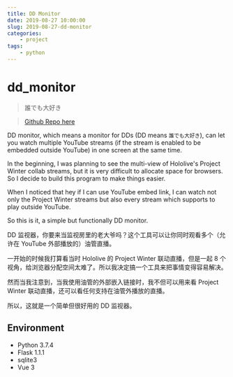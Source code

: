 ```yaml
---
title: DD Monitor
date: 2019-08-27 10:00:00
slug: 2019-08-27-dd-monitor
categories:
    - project
tags:
    - python
---
```


# dd_monitor

> 誰でも大好き

> [Github Repo here](https://github.com/AyakuraYuki/dd_monitor)

DD monitor, which means a monitor for DDs (DD means `誰でも大好き`), can let you watch multiple YouTube streams (if the stream is enabled to be embedded outside YouTube) in one screen at the same time.

In the beginning, I was planning to see the multi-view of Hololive's Project Winter collab streams, but it is very difficult to allocate space for browsers. So I decide to build this program to make things easier.

When I noticed that hey if I can use YouTube embed link, I can watch not only the Project Winter streams but also every stream which supports to play outside YouTube.

So this is it, a simple but functionally DD monitor.

DD 监视器，你要来当监视房里的老大爷吗？这个工具可以让你同时观看多个（允许在 YouTube 外部播放的）油管直播。

一开始的时候我打算看当时 Hololive 的 Project Winter 联动直播，但是一起 8 个视角，给浏览器分配空间太难了。所以我决定搞一个工具来把事情变得容易解决。

然而当我注意到，当我使用油管的外部嵌入链接时，我不但可以用来看 Project Winter 联动直播，还可以看任何支持在油管外播放的直播。

所以，这就是一个简单但很好用的 DD 监视器。

## Environment

-   Python 3.7.4
-   Flask 1.1.1
-   sqlite3
-   Vue 3
